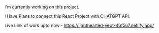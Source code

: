 I'm currently working on this project. 

I Have Plans to connect this React Project with CHATGPT API.

Live Link of work upto now - https://lighthearted-yeot-46f567.netlify.app/
